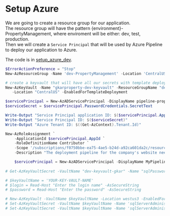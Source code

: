 # Setup Azure

We are going to create a resource group for our application.  
The resource group will have the pattern {environment}-PropertyManagement, where enviroment will be either: dev, test, production.  
Then we will create a `Service Principal` that will be used by Azure Pipeline to deploy our application to Azure.  

The code is in [setup_azure_dev](../scripts/setup_azure_dev.ps1).  

```powershell
$ErrorActionPreference = "Stop"
New-AzResourceGroup -Name 'dev-PropertyManagement' -Location 'CentralUS' -Force -Tag @{'RG'='PM'}

# create a keyvault that will have all our secrets with template deployment enabled
New-AzKeyVault -Name "gkarproperty-dev-keyvault" -ResourceGroupName "dev-PropertyManagement" `
   -Location "CentralUS" -EnabledForTemplateDeployment

$servicePrincipal = New-AzADServicePrincipal -DisplayName pipeline-propertyManagement-dev
$serviceSecret = $servicePrincipal.PasswordCredentials.SecretText

Write-Output "Service Principal application ID: $($servicePrincipal.AppId)"
Write-Output "Service Principal ID: $($serviceSecret)"
Write-Output "Azure Tenant ID: $((Get-AzContext).Tenant.Id)"

New-AzRoleAssignment `
    -ApplicationId $servicePrincipal.AppId `
    -RoleDefinitionName Contributor `
    -Scope '/subscriptions/f0750bbe-ea75-4ae5-b24d-a92ca601da2c/resourceGroups/DevGroup' `
    -Description "The deployment pipeline for the company's website needs to be able to create resources within the resource group."

    $servicePrincipal = New-AzADServicePrincipal -DisplayName MyPipeline -Role Contributor -Scope '/subscriptions/f0750bbe-ea75-4ae5-b24d-a92ca601da2c/resourceGroups/ToyWebsite'
    
# Get-AzKeyVaultSecret -VaultName "dev-keyvault-gkar" -Name "sqlPassword" -AsPlainText

# $keyVaultName = 'YOUR-KEY-VAULT-NAME'
# $login = Read-Host "Enter the login name" -AsSecureString
# $password = Read-Host "Enter the password" -AsSecureString

# New-AzKeyVault -VaultName $keyVaultName -Location westus3 -EnabledForTemplateDeployment
# Set-AzKeyVaultSecret -VaultName $keyVaultName -Name 'sqlServerAdministratorLogin' -SecretValue $login
# Set-AzKeyVaultSecret -VaultName $keyVaultName -Name 'sqlServerAdministratorPassword' -SecretValue $password
```